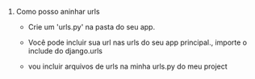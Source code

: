 1. Como posso aninhar urls

    - Crie um 'urls.py' na pasta do seu app.

    - Você pode incluir sua url nas urls do seu app principal., importe o include do django.urls

    - vou incluir arquivos de urls na minha urls.py do meu project